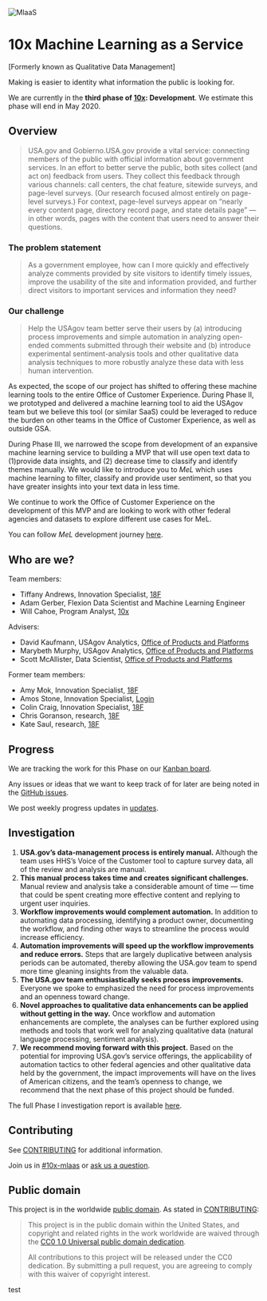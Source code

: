 ![MlaaS](https://i.postimg.cc/vZDzYQb2/mlaas2.jpg)
# 10x Machine Learning as a Service
[Formerly known as Qualitative Data Management]

Making is easier to identity what information the public is looking for. 

We are currently in the **third phase of [10x](tenx): Development**. We estimate this phase will end in May 2020.

## Overview

> USA.gov and Gobierno.USA.gov provide a vital service: connecting members of the public with official information about government services. In an effort to better serve the public, both sites collect (and act on) feedback from users. They collect this feedback through various channels: call centers, the chat feature, sitewide surveys, and page-level surveys. (Our research focused almost entirely on page-level surveys.) For context, page-level surveys appear on “nearly every content page, directory record page, and state details page” — in other words, pages with the content that users need to answer their questions.

### The problem statement

> As a government employee, how can I more quickly and effectively analyze comments provided by site visitors to identify timely issues, improve the usability of the site and information provided, and further direct visitors to important services and information they need?

### Our challenge

> Help the USAgov team better serve their users by (a) introducing process improvements and simple automation in analyzing open-ended comments submitted through their website and (b) introduce experimental sentiment-analysis tools and other qualitative data analysis techniques to more robustly analyze these data with less human intervention.

As expected, the scope of our project has shifted to offering these machine learning tools to the entire Office of Customer Experience. During Phase II, we prototyped and delivered a machine learning tool to aid the USAgov team but we believe this tool (or similar SaaS) could be leveraged to reduce the burden on other teams in the Office of Customer Experience, as well as outside GSA.

During Phase III, we narrowed the scope from development of an expansive machine learning service to building a MVP that will use open text data to (1)provide data insights, and (2) decrease time to classify and identify themes manually. We would like to introduce you to _MeL_ which uses machine learning to filter, classify and provide user sentiment, so that you have greater insights into your text data in less time.

We continue to work the Office of Customer Experience on the development of this MVP and are looking to work with other federal agencies and datasets to explore different use cases for MeL. 

You can follow _MeL_ development journey [here](https://github.com/18F/10x-MeL/).


## Who are we?

Team members:

- Tiffany Andrews, Innovation Specialist, [18F](eighteenf)
- Adam Gerber, Flexion Data Scientist and Machine Learning Engineer
- Will Cahoe, Program Analyst, [10x](tenx)


Advisers:

- David Kaufmann, USAgov Analytics, [Office of Products and Platforms](opp)
- Marybeth Murphy, USAgov Analytics, [Office of Products and Platforms](opp)
- Scott McAllister, Data Scientist, [Office of Products and Platforms](opp)

Former team members:
- Amy Mok, Innovation Specialist, [18F](eighteenf)
- Amos Stone, Innovation Specialist, [Login](login)
- Colin Craig, Innovation Specialist, [18F](eighteenf)
- Chris Goranson, research, [18F](tenx)
- Kate Saul, research, [18F](eighteenf)


## Progress

We are tracking the work for this Phase on our [Kanban board](https://github.com/18F/10x-MLaaS/projects/2).

Any issues or ideas that we want to keep track of for later are being noted in
the [GitHub issues](https://github.com/18F/10x-MLaaS/issues).

We post weekly progress updates in [updates](updates).


## Investigation

1. **USA.gov’s data-management process is entirely manual.** Although the team uses HHS’s Voice of the Customer tool to capture survey data, all of the review and analysis are manual. 
1. **This manual process takes time and creates significant challenges.** Manual review and analysis take a considerable amount of time — time that could be spent creating more effective content and replying to urgent user inquiries.    
1. **Workflow improvements would complement automation.** In addition to automating data processing, identifying a product owner, documenting the workflow, and finding other ways to streamline the process would increase efficiency. 
1. **Automation improvements will speed up the workflow improvements and reduce errors.**  Steps that are largely duplicative between analysis periods can be automated, thereby allowing the USA.gov team to spend more time gleaning insights from the valuable data. 
1. **The USA.gov team enthusiastically seeks process improvements.** Everyone we spoke to emphasized the need for process improvements and an openness toward change.  
1. **Novel approaches to qualitative data enhancements can be applied without getting in the way.**  Once workflow and automation enhancements are complete, the analyses can be further explored using methods and tools that work well for analyzing qualitative data (natural language processing, sentiment analysis).  
1. **We recommend moving forward with this project.** Based on the potential for improving USA.gov’s service offerings, the applicability of automation tactics to other federal agencies and other qualitative data held by the government, the impact improvements will have on the lives of American citizens, and the team’s openness to change, we recommend that the next phase of this project should be funded. 

The full Phase I investigation report is available [here](https://docs.google.com/document/d/1InUpl7v3wa0v05JYCB8-atoDene9-Gzbz-ELY7OPVKY/).


## Contributing

See [CONTRIBUTING](CONTRIBUTING.md) for additional information.

Join us in
[#10x-mlaas](https://gsa-tts.slack.com/messages/C9QNC7STG) or [ask
us a question](https://github.com/18F/10x-MLaaS/issues/new).


## Public domain

This project is in the worldwide [public domain](LICENSE.md). As stated in [CONTRIBUTING](CONTRIBUTING.md):

> This project is in the public domain within the United States, and copyright and related rights in the work worldwide are waived through the [CC0 1.0 Universal public domain dedication](https://creativecommons.org/publicdomain/zero/1.0/).
>
> All contributions to this project will be released under the CC0 dedication. By submitting a pull request, you are agreeing to comply with this waiver of copyright interest.

[tts]: https://www.gsa.gov/about-us/organization/federal-acquisition-service/technology-transformation-services
[tenx]: https://10x.gsa.gov
[eighteenf]: https://18f.gsa.gov
[opp]: https://www.gsa.gov/about-us/organization/federal-acquisition-service/technology-transformation-services/office-of-products-and-programs

test

